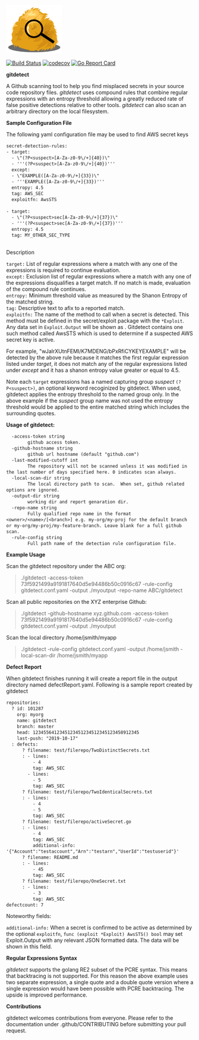 <p>
    <img src="./logo.svg" width="150" alt="Logo"/>
</p>

[![Build Status](https://travis-ci.com/intuit/gitdetect.svg?token=xADCatsR3BF3AS5LGE2z&branch=master)](https://travis-ci.com/intuit/gitdetect)
[![codecov](https://codecov.io/gh/intuit/gitdetect/branch/master/graph/badge.svg)](https://codecov.io/gh/intuit/gitdetect)
[![Go Report Card](https://goreportcard.com/badge/github.com/intuit/gitdetect)](https://goreportcard.com/report/github.com/intuit/gitdetect)


**gitdetect**

A Github scanning tool to help you find misplaced secrets in your source code repository files.  *gitdetect* uses compound rules that combine regular expressions with an entropy threshold allowing a greatly reduced rate
of false positive detections relative to other tools.  *gitdetect* can also scan an arbitrary directory on the local filesystem. 

**Sample Configuration File**

The following yaml configuration file may be used to find AWS secret keys
```
secret-detection-rules:
- target:
  - \"(?P<suspect>[A-Za-z0-9\/+]{40})\"
  - '''(?P<suspect>[A-Za-z0-9\/+]{40})'''
  except:
  - \"EXAMPLE([A-Za-z0-9\/+]{33})\"
  - '''EXAMPLE([A-Za-z0-9\/+]{33})'''
  entropy: 4.5
  tag: AWS_SEC
  exploitfn: AwsSTS

- target:
  - \"(?P<suspect>sec[A-Za-z0-9\/+]{37})\"
  - '''(?P<suspect>sec[A-Za-z0-9\/+]{37})'''
  entropy: 4.5
  tag: MY_OTHER_SEC_TYPE


```
Description

`target:`       List of regular expressions where a match with any one of the expressions is required to continue evaluation.     
`except:`       Exclusion list of regular expressions where a match with any one of the expressions disqualifies a target match.  If no match is made, evaluation of the compound rule continues.     
`entropy:`      Minimum threshold value as measured by the Shanon Entropy of the matched string.    
`tag:`          Descriptive text to afix to a reported match.      
`exploitfn:`    The name of the method to call when a secret is detected.  This method must be defined in the secret/exploit package with the `*Exploit`.  Any data set in `Exploit.Output` will be shown as .  Gitdetect contains one such method called AwsSTS which is used to determine if a suspected AWS secret key is active.      

For example, "wJalrXUtnFEMI/K7MDENG/bPxRfiCYKEYEXAMPLE" will be detected by the above rule because it matches the first regular expression listed under *target*, it does not match any of the regular expressions
listed under *except* and it has a shanon entropy value greater or equal to 4.5.

Note each `target` expressions has a named capturing group *suspect* `(?P<suspect>)`, an optional keyword recoginized by gitdetect.  When used, gitdetect applies the entropy threshold to the named group only.  In the above example
if the *suspect* group name was not used the entropy threshold would be applied to the entire matched string which includes the surrounding quotes.

**Usage of gitdetect:**
```
  -access-token string
    	github access token.
  -github-hostname string
    	github url hostname (default "github.com")
  -last-modified-cutoff int
    	The repository will not be scanned unless it was modified in the last number of days specified here. 0 indicates scan always.
  -local-scan-dir string
    	The local directory path to scan.  When set, github related options are ignored.
  -output-dir string
    	working dir and report genaration dir.
  -repo-name string
    	Fully qualified repo name in the format <owner>/<name>/[<branch>] e.g. my-org/my-proj for the default branch or my-org/my-proj/my-feature-branch. Leave blank for a full github scan.
  -rule-config string
    	Full path name of the detection rule configuration file.
```

**Example Usage**

Scan the gitdetect repository under the ABC org:

> ./gitdetect -access-token 73f5921499a9191817640d5e94486b50c0916c67 -rule-config  gitdetect.conf.yaml -output ./myoutput -repo-name ABC/gitdetect

Scan all public repositories on the XYZ enterprise Github:
> ./gitdetect -github-hostname xyz.github.com -access-token 73f5921499a9191817640d5e94486b50c0916c67 -rule-config gitdetect.conf.yaml -output ./myoutput  

Scan the local directory /home/jsmith/myapp
> ./gitdetect -rule-config gitdetect.conf.yaml -output /home/jsmith -local-scan-dir /home/jsmith/myapp


**Defect Report**

When gitdetect finishes running it will create a report file in the output directory named defectReport.yaml. Following is a sample report created by gitdetect

```
repositories:
  ? id: 101287
    org: myorg
    name: gitdetect
    branch: master
    head: 1234556412345123451234512345123458912345
    last-push: "2019-10-17"
  : defects:
      ? filename: test/filerepo/TwoDistinctSecrets.txt
      : - lines:
          - 4
          tag: AWS_SEC
        - lines:
          - 5
          tag: AWS_SEC
      ? filename: test/filerepo/TwoIdenticalSecrets.txt
      : - lines:
          - 4
          - 5
          tag: AWS_SEC
      ? filename: test/filerepo/activeSecret.go
      : - lines:
          - 4
          tag: AWS_SEC
          additional-info: '{"Account":"testaccount","Arn":"testarn","UserId":"testuserid"}'
      ? filename: README.md
      : - lines:
          - 45
          tag: AWS_SEC
      ? filename: test/filerepo/OneSecret.txt
      : - lines:
          - 3
          tag: AWS_SEC
defectcount: 7

```    

Noteworthy fields:

`additional-info:`  When a secret is confirmed to be active as determined by the optional `exploitfn`, `func (exploit *Exploit) AwsSTS() bool` may set Exploit.Output with any relevant JSON formatted data.  The data will be shown in this field.  
   
**Regular Expressions Syntax**  

*gitdetect* supports the golang RE2 subset of the PCRE syntax.  This means that backtracing is not supported.  For this reason the above example uses two separate expression, a single quote and a double quote version where a single expression would have been possible with PCRE backtracing.  The upside is improved performance.

**Contributions**
   
gitdetect welcomes contributions from everyone.  Please refer to the documentation under .github/CONTRIBUTING before submitting your pull request.
